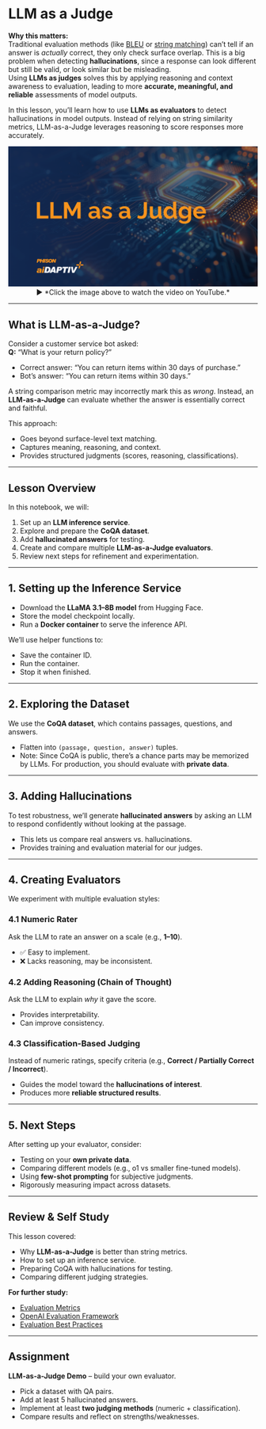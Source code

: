 # LLM as a Judge

**Why this matters:**  
Traditional evaluation methods (like [BLEU](https://huggingface.co/spaces/evaluate-metric/bleu) or [string matching](https://huggingface.co/spaces/evaluate-metric/exact_match)) can’t tell if an answer is *actually* correct, they only check surface overlap. This is a big problem when detecting **hallucinations**, since a response can look different but still be valid, or look similar but be misleading.  
Using **LLMs as judges** solves this by applying reasoning and context awareness to evaluation, leading to more **accurate, meaningful, and reliable** assessments of model outputs.

In this lesson, you’ll learn how to use **LLMs as evaluators** to detect hallucinations in model outputs. Instead of relying on string similarity metrics, LLM-as-a-Judge leverages reasoning to score responses more accurately.  

<p align="center">
  <a href="https://youtu.be/JQ6QCsclcZw" target="_blank">
    <img src="https://github.com/aiDAPTIV-Phison/aiDAPTIV-Training-Course/blob/a129d0f042437405c54d6a751843eefa4715b824/assets/LLM_as_a_Judge.png" alt="LLM-as-a-Judge Video" width="600"/>
  </a>  
  <br>
  ▶️ *Click the image above to watch the video on YouTube.*
</p>

---

## What is LLM-as-a-Judge?

Consider a customer service bot asked:  
**Q:** “What is your return policy?”  
- Correct answer: “You can return items within 30 days of purchase.”  
- Bot’s answer: “You can return items within 30 days.”  

A string comparison metric may incorrectly mark this as *wrong*. Instead, an **LLM-as-a-Judge** can evaluate whether the answer is essentially correct and faithful.  

This approach:  
- Goes beyond surface-level text matching.  
- Captures meaning, reasoning, and context.  
- Provides structured judgments (scores, reasoning, classifications).  

---

## Lesson Overview

In this notebook, we will:  
1. Set up an **LLM inference service**.  
2. Explore and prepare the **CoQA dataset**.  
3. Add **hallucinated answers** for testing.  
4. Create and compare multiple **LLM-as-a-Judge evaluators**.  
5. Review next steps for refinement and experimentation.  

---

## 1. Setting up the Inference Service

- Download the **LLaMA 3.1–8B model** from Hugging Face.  
- Store the model checkpoint locally.  
- Run a **Docker container** to serve the inference API.  

We’ll use helper functions to:  
- Save the container ID.  
- Run the container.  
- Stop it when finished.  

---

## 2. Exploring the Dataset

We use the **CoQA dataset**, which contains passages, questions, and answers.  
- Flatten into `(passage, question, answer)` tuples.  
- Note: Since CoQA is public, there’s a chance parts may be memorized by LLMs. For production, you should evaluate with **private data**.  

---

## 3. Adding Hallucinations

To test robustness, we’ll generate **hallucinated answers** by asking an LLM to respond confidently without looking at the passage.  
- This lets us compare real answers vs. hallucinations.  
- Provides training and evaluation material for our judges.  

---

## 4. Creating Evaluators

We experiment with multiple evaluation styles:  

### 4.1 Numeric Rater  
Ask the LLM to rate an answer on a scale (e.g., **1–10**).  
- ✅ Easy to implement.  
- ❌ Lacks reasoning, may be inconsistent.  

### 4.2 Adding Reasoning (Chain of Thought)  
Ask the LLM to explain *why* it gave the score.  
- Provides interpretability.  
- Can improve consistency.  

### 4.3 Classification-Based Judging  
Instead of numeric ratings, specify criteria (e.g., **Correct / Partially Correct / Incorrect**).  
- Guides the model toward the **hallucinations of interest**.  
- Produces more **reliable structured results**.  

---

## 5. Next Steps

After setting up your evaluator, consider:  
- Testing on your **own private data**.  
- Comparing different models (e.g., o1 vs smaller fine-tuned models).  
- Using **few-shot prompting** for subjective judgments.  
- Rigorously measuring impact across datasets.  

---

## Review & Self Study

This lesson covered:  
- Why **LLM-as-a-Judge** is better than string metrics.  
- How to set up an inference service.  
- Preparing CoQA with hallucinations for testing.  
- Comparing different judging strategies.  

**For further study:**  
- [Evaluation Metrics](https://www.geeksforgeeks.org/machine-learning/metrics-for-machine-learning-model/m)  
- [OpenAI Evaluation Framework](https://platform.openai.com/docs/guides/evals)  
- [Evaluation Best Practices](https://huggingface.co/docs/evaluate/index)  

---

## Assignment

**LLM-as-a-Judge Demo** – build your own evaluator.  
- Pick a dataset with QA pairs.  
- Add at least 5 hallucinated answers.  
- Implement at least **two judging methods** (numeric + classification).  
- Compare results and reflect on strengths/weaknesses.  

